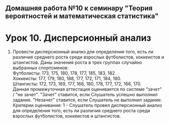 ## Домашняя работа №10 к семинару "Теория вероятностей и математическая статистика"

# Урок 10. Дисперсионный анализ
1. Провести дисперсионный анализ для определения того, есть ли различия среднего роста среди взрослых футболистов, хоккеистов и штангистов. Даны значения роста в трех группах случайно выбранных спортсменов:  
Футболисты: 173, 175, 180, 178, 177, 185, 183, 182.  
Хоккеисты: 177, 179, 180, 188, 177, 172, 171, 184, 180.  
Штангисты: 172, 173, 169, 177, 166, 180, 178, 177, 172, 166, 170.  
Данная промежуточная аттестация оценивается по системе "зачет" / "не зачет". "Зачет" ставится, если Слушатель успешно выполнил задание. "Незачет" ставится, если Слушатель не выполнил задание. Критерии оценивания: 1 - Слушатель провел дисперсионный анализ для определения того, есть ли различия среднего роста среди взрослых футболистов, хоккеистов и штангистов.